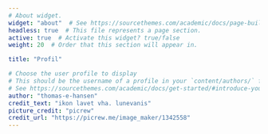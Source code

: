 ```yaml
---
# About widget.
widget: "about"  # See https://sourcethemes.com/academic/docs/page-builder/
headless: true  # This file represents a page section.
active: true  # Activate this widget? true/false
weight: 20  # Order that this section will appear in.

title: "Profil"

# Choose the user profile to display
# This should be the username of a profile in your `content/authors/` folder.
# See https://sourcethemes.com/academic/docs/get-started/#introduce-yourself
author: "thomas-e-hansen"
credit_text: "ikon lavet vha. lunevanis"
picture_credit: "picrew"
credit_url: "https://picrew.me/image_maker/1342558"
---
```


